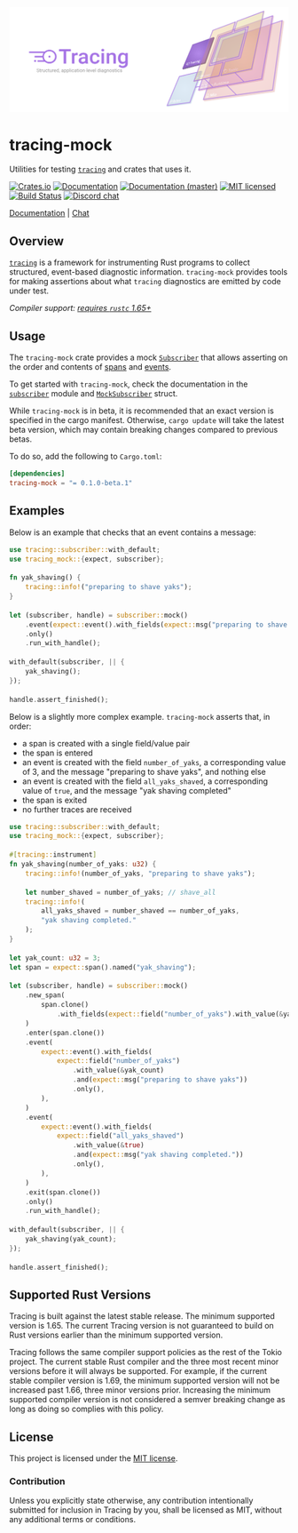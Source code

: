 ![Tracing — Structured, application-level diagnostics][splash]

[splash]: https://raw.githubusercontent.com/tokio-rs/tracing/master/assets/splash.svg

# tracing-mock

Utilities for testing [`tracing`] and crates that uses it.

[![Crates.io][crates-badge]][crates-url]
[![Documentation][docs-badge]][docs-url]
[![Documentation (master)][docs-master-badge]][docs-master-url]
[![MIT licensed][mit-badge]][mit-url]
[![Build Status][actions-badge]][actions-url]
[![Discord chat][discord-badge]][discord-url]

[Documentation][docs-master-url] | [Chat][discord-url]

[crates-badge]: https://img.shields.io/crates/v/tracing-mock.svg
[crates-url]: https://crates.io/crates/tracing-mock
[docs-badge]: https://docs.rs/tracing-mock/badge.svg
[docs-url]: https://docs.rs/tracing-mock/latest
[docs-master-badge]: https://img.shields.io/badge/docs-master-blue
[docs-master-url]: https://tracing.rs/tracing_mock
[mit-badge]: https://img.shields.io/badge/license-MIT-blue.svg
[mit-url]: https://github.com/tokio-rs/tracing/blob/master/tracing-mock/LICENSE
[actions-badge]: https://github.com/tokio-rs/tracing/workflows/CI/badge.svg
[actions-url]:https://github.com/tokio-rs/tracing/actions?query=workflow%3ACI
[discord-badge]: https://img.shields.io/discord/500028886025895936?logo=discord&label=discord&logoColor=white
[discord-url]: https://discord.gg/EeF3cQw

## Overview

[`tracing`] is a framework for instrumenting Rust programs to collect
structured, event-based diagnostic information. `tracing-mock` provides
tools for making assertions about what `tracing` diagnostics are emitted
by code under test.

*Compiler support: [requires `rustc` 1.65+][msrv]*

[msrv]: #supported-rust-versions
[`tracing`]: https://github.com/tokio-rs/tracing

## Usage

The `tracing-mock` crate provides a mock [`Subscriber`][tracing-subscriber] that
allows asserting on the order and contents of [spans][tracing-spans] and
[events][tracing-events].

To get started with `tracing-mock`, check the documentation in the
[`subscriber`][mock-subscriber-mod] module and [`MockSubscriber`] struct.

While `tracing-mock` is in beta, it is recommended that an exact version is
specified in the cargo manifest. Otherwise, `cargo update` will take the latest
beta version, which may contain breaking changes compared to previous betas.

To do so, add the following to `Cargo.toml`:

```toml
[dependencies]
tracing-mock = "= 0.1.0-beta.1"
```

[tracing-spans]: https://docs.rs/tracing/0.1/tracing/#spans
[tracing-events]: https://docs.rs/tracing/0.1/tracing/#events
[tracing-subscriber]: https://docs.rs/tracing/0.1/tracing/trait.Subscriber.html
[mock-subscriber-mod]: https://docs.rs/tracing-mock/0.1.0-beta.1/tracing_mock/subscriber/index.html
[`MockSubscriber`]: https://docs.rs/tracing-mock/0.1.0-beta.1/tracing_mock/subscriber/struct.MockSubscriber.html

## Examples

Below is an example that checks that an event contains a message:

```rust
use tracing::subscriber::with_default;
use tracing_mock::{expect, subscriber};

fn yak_shaving() {
    tracing::info!("preparing to shave yaks");
}

let (subscriber, handle) = subscriber::mock()
    .event(expect::event().with_fields(expect::msg("preparing to shave yaks")))
    .only()
    .run_with_handle();

with_default(subscriber, || {
    yak_shaving();
});

handle.assert_finished();
```

Below is a slightly more complex example. `tracing-mock` asserts that, in order:
- a span is created with a single field/value pair
- the span is entered
- an event is created with the field `number_of_yaks`, a corresponding
  value of 3, and the message "preparing to shave yaks", and nothing else
- an event is created with the field `all_yaks_shaved`, a corresponding value
  of `true`, and the message "yak shaving completed"
- the span is exited
- no further traces are received

```rust
use tracing::subscriber::with_default;
use tracing_mock::{expect, subscriber};

#[tracing::instrument]
fn yak_shaving(number_of_yaks: u32) {
    tracing::info!(number_of_yaks, "preparing to shave yaks");

    let number_shaved = number_of_yaks; // shave_all
    tracing::info!(
        all_yaks_shaved = number_shaved == number_of_yaks,
        "yak shaving completed."
    );
}

let yak_count: u32 = 3;
let span = expect::span().named("yak_shaving");

let (subscriber, handle) = subscriber::mock()
    .new_span(
        span.clone()
            .with_fields(expect::field("number_of_yaks").with_value(&yak_count).only()),
    )
    .enter(span.clone())
    .event(
        expect::event().with_fields(
            expect::field("number_of_yaks")
                .with_value(&yak_count)
                .and(expect::msg("preparing to shave yaks"))
                .only(),
        ),
    )
    .event(
        expect::event().with_fields(
            expect::field("all_yaks_shaved")
                .with_value(&true)
                .and(expect::msg("yak shaving completed."))
                .only(),
        ),
    )
    .exit(span.clone())
    .only()
    .run_with_handle();

with_default(subscriber, || {
    yak_shaving(yak_count);
});

handle.assert_finished();
```

## Supported Rust Versions

Tracing is built against the latest stable release. The minimum supported
version is 1.65. The current Tracing version is not guaranteed to build on Rust
versions earlier than the minimum supported version.

Tracing follows the same compiler support policies as the rest of the Tokio
project. The current stable Rust compiler and the three most recent minor
versions before it will always be supported. For example, if the current stable
compiler version is 1.69, the minimum supported version will not be increased
past 1.66, three minor versions prior. Increasing the minimum supported compiler
version is not considered a semver breaking change as long as doing so complies
with this policy.

## License

This project is licensed under the [MIT license][mit-url].

### Contribution

Unless you explicitly state otherwise, any contribution intentionally submitted
for inclusion in Tracing by you, shall be licensed as MIT, without any additional
terms or conditions.
